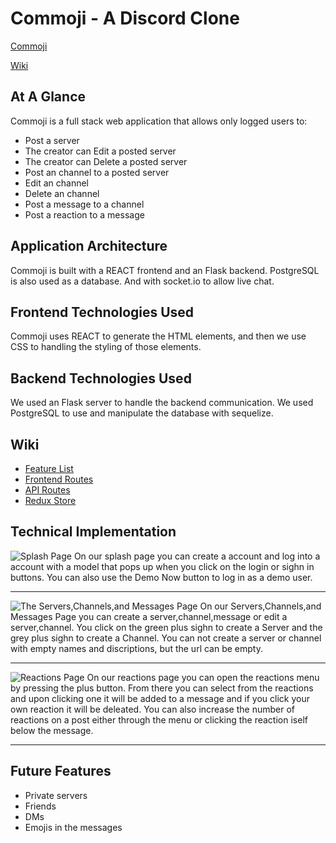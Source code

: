 # Commoji - A Discord Clone
[Commoji](https://commoji.herokuapp.com)

[Wiki](https://github.com/Geoffst3r/python-group-project/wiki)

## At A Glance
Commoji is a full stack web application that allows only logged users to:
 - Post a server
 - The creator can Edit a posted server
 - The creator can Delete a posted server
 - Post an channel to a posted server
 - Edit an channel
 - Delete an channel
 - Post a message to a channel
 - Post a reaction to a message


## Application Architecture
Commoji is built with a REACT frontend and an Flask backend. PostgreSQL is also used as a database. And with socket.io to allow live chat.

## Frontend Technologies Used
Commoji uses REACT to generate the HTML elements, and then we use CSS to handling the styling of those elements.

## Backend Technologies Used
We used an Flask server to handle the backend communication. We used PostgreSQL to use and manipulate the database with sequelize.

## Wiki
* [Feature List](https://github.com/Geoffst3r/python-group-project/wiki/feature-list)
* [Frontend Routes](https://github.com/Geoffst3r/python-group-project/wiki/Front-End-Routes)
* [API Routes](https://github.com/Geoffst3r/python-group-project/wiki/API-routes)
* [Redux Store](https://github.com/Geoffst3r/python-group-project/wiki/Redux-State)

## Technical Implementation


![Splash Page](https://github.com/Geoffst3r/python-group-project/blob/main/images/NewSplashPageScreenShor.png)
On our splash page you can create a account and log into a account with a model that pops up when you click on the login or sighn in buttons. You can also use the Demo Now button to log in as a demo user.

***

![The Servers,Channels,and Messages Page](https://github.com/Geoffst3r/python-group-project/blob/main/images/latest%20servers%20and%20channels%20page.png)
On our Servers,Channels,and Messages Page you can create a server,channel,message or edit a server,channel. You click on the green plus sighn to create a Server and the grey plus sighn to create a Channel. You can not create a server or channel with empty names and discriptions, but the url can be empty.

***

![Reactions Page](https://github.com/Geoffst3r/python-group-project/blob/main/images/Reactions.png)
On our reactions page you can open the reactions menu by pressing the plus button. From there you can select from the reactions and upon clicking one it will be added to a message and if you click your own reaction it will be deleated. You can also increase the number of reactions on a post either through the menu or clicking the reaction iself below the message.

***

## Future Features
- Private servers
- Friends
- DMs
- Emojis in the messages
